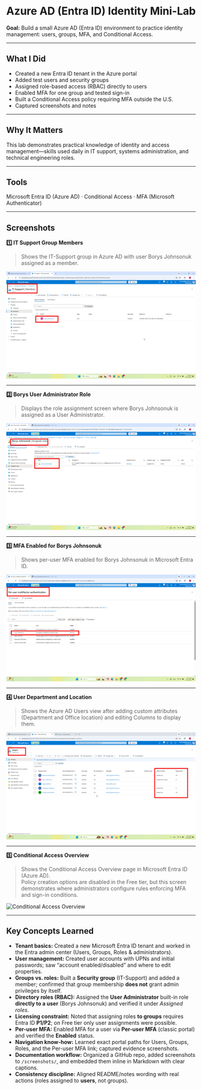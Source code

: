 # Azure AD (Entra ID) Identity Mini-Lab

**Goal:** Build a small Azure AD (Entra ID) environment to practice identity management: users, groups, MFA, and Conditional Access.

---

## What I Did
- Created a new Entra ID tenant in the Azure portal  
- Added test users and security groups  
- Assigned role-based access (RBAC) directly to users 
- Enabled MFA for one group and tested sign-in  
- Built a Conditional Access policy requiring MFA outside the U.S.  
- Captured screenshots and notes

---

## Why It Matters
This lab demonstrates practical knowledge of identity and access management—skills used daily in IT support, systems administration, and technical engineering roles.

---

## Tools
Microsoft Entra ID (Azure AD) · Conditional Access · MFA (Microsoft Authenticator)

---

## Screenshots

**1️⃣ IT Support Group Members**
> Shows the IT-Support group in Azure AD with user Borys Johnsonuk assigned as a member.

![IT Support Group Members](https://github.com/olhazu-tech/azure-ad-identity-lab/blob/main/screenshots/azure_ad_identity_lab_screenshots_it_support_members.png)

---

**2️⃣ Borys User Administrator Role**
> Displays the role assignment screen where Borys Johnsonuk is assigned as a User Administrator.

![Borys User Administrator Role](https://github.com/olhazu-tech/azure-ad-identity-lab/blob/main/screenshots/azure_ad_identity_lab_screenshots_borys_user_admin_role.png)

---

**3️⃣ MFA Enabled for Borys Johnsonuk**  
> Shows per-user MFA enabled for Borys Johnsonuk in Microsoft Entra ID.
  
![Borys MFA Enabled](https://github.com/olhazu-tech/azure-ad-identity-lab/blob/main/screenshots/azure_ad_identity_lab_screenshots_borys_mfa_enabled.png)

---

**4️⃣ User Department and Location**  
> Shows the Azure AD Users view after adding custom attributes (Department and Office location) and editing Columns to display them.  

![User Department and Location](https://github.com/olhazu-tech/azure-ad-identity-lab/blob/main/screenshots/azure_ad_identity_lab_screenshots_user_department_location.png)

---

**5️⃣ Conditional Access Overview**

> Shows the Conditional Access Overview page in Microsoft Entra ID (Azure AD).  
> Policy creation options are disabled in the Free tier, but this screen demonstrates where administrators configure rules enforcing MFA and sign-in conditions.

![Conditional Access Overview]([https://github.com/olhazu-tech/azure-ad-identity-lab/blob/main/screenshots/azure_ad_identity_lab_screenshots_conditional_access_overview.png](https://github.com/olhazu-tech/azure-ad-identity-lab/blob/main/screenshots/azure_ad_identity_lab_screenshots_conditional_access_overview.png))


---
## Key Concepts Learned

- **Tenant basics:** Created a new Microsoft Entra ID tenant and worked in the Entra admin center (Users, Groups, Roles & administrators).
- **User management:** Created user accounts with UPNs and initial passwords; saw “account enabled/disabled” and where to edit properties.
- **Groups vs. roles:** Built a **Security group** (IT-Support) and added a member; confirmed that group membership **does not** grant admin privileges by itself.
- **Directory roles (RBAC):** Assigned the **User Administrator** built-in role **directly to a user** (Borys Johnsonuk) and verified it under *Assigned roles*.
- **Licensing constraint:** Noted that assigning roles **to groups** requires Entra ID **P1/P2**; on Free tier only user assignments were possible.
- **Per-user MFA:** Enabled MFA for a user via **Per-user MFA** (classic portal) and verified the **Enabled** status.
- **Navigation know-how:** Learned exact portal paths for Users, Groups, Roles, and the Per-user MFA link; captured evidence screenshots.
- **Documentation workflow:** Organized a GitHub repo, added screenshots to `/screenshots/`, and embedded them inline in Markdown with clear captions.
- **Consistency discipline:** Aligned README/notes wording with real actions (roles assigned to **users**, not groups).


